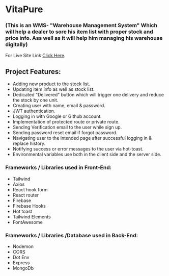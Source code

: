 # VitaPure 
### (This is an WMS- "Warehouse Management System" Which will help a dealer to sore his item list with proper stock and price info. Ass well as it will help him managing his warehouse digitally)

For Live Site Link [Click Here](https://vitapure-wms.web.app/).

## Project Features:

* Adding new product to the stock list.
* Updating item info as well as stock list.
* Dedicated "Delivered" button which will trigger one delivery and reduce the stock by one unit.
* Creating user with name, email & password.
* JWT authentication.
* Logging in with Google or Github account.
* Implementation of protected route or private route.
* Sending Verification email to the user while sign up.
* Sending password reset email if forgot password.
* Navigating user to the intended page after successful logging in & replace history.
* Notifying success or error messages to the user via hot-toast.
* Environmental variables use both in the client side and the server side.


### Frameworks / Libraries used in Front-End:

* Tailwind
* Axios
* React hook form
* React router
* Firebase
* Firebase Hooks
* Hot toast
* Tailwind Elements
* FontAwesome
### Frameworks / Libraries /Database used in Back-End:

* Nodemon
* CORS
* Dot Env
* Express
* MongoDb
